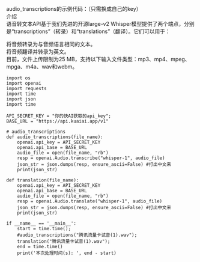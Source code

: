audio_transcriptions的示例代码：（只需换成自己的key）   <br>
介绍<br>
语音转文本API基于我们先进的开源large-v2 Whisper模型提供了两个端点，分别是“transcriptions”（转录）和“translations”（翻译）。它们可以用于：<br>

将音频转录为与音频语言相同的文本。<br>
将音频翻译并转录为英文。<br>
目前，文件上传限制为25 MB，支持以下输入文件类型：mp3、mp4、mpeg、mpga、m4a、wav和webm。<br>
```
import os
import openai
import requests
import time
import json
import time

API_SECRET_KEY = "你的快AI获取的api_key";
BASE_URL = "https://api.kuaiai.app/v1"

# audio_transcriptions
def audio_transcriptions(file_name):
    openai.api_key = API_SECRET_KEY
    openai.api_base = BASE_URL
    audio_file = open(file_name, "rb")
    resp = openai.Audio.transcribe("whisper-1", audio_file)
    json_str = json.dumps(resp, ensure_ascii=False) #打出中文来
    print(json_str)

def translation(file_name):
    openai.api_key = API_SECRET_KEY
    openai.api_base = BASE_URL
    audio_file = open(file_name, "rb")
    resp = openai.Audio.translate("whisper-1", audio_file)
    json_str = json.dumps(resp, ensure_ascii=False) #打出中文来
    print(json_str)

if __name__ == '__main__':
    start = time.time();
    #audio_transcriptions("腾讯流量卡试音(1).wav");
    translation("腾讯流量卡试音(1).wav");
    end = time.time()
    print('本次处理时间(s): ', end - start)
```
